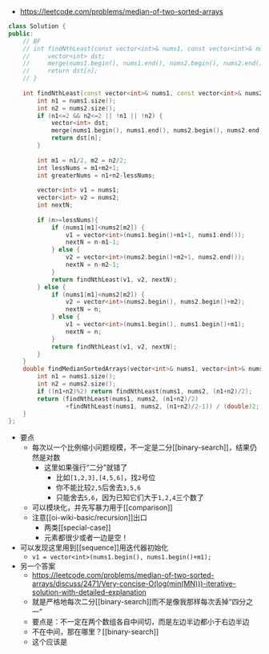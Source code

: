 - https://leetcode.com/problems/median-of-two-sorted-arrays
```cpp
class Solution {
public:
    // BF
    // int findNthLeast(const vector<int>& nums1, const vector<int>& nums2, const int n){
    //     vector<int> dst;
    //     merge(nums1.begin(), nums1.end(), nums2.begin(), nums2.end(), back_inserter(dst));
    //     return dst[n];
    // }
    
    int findNthLeast(const vector<int>& nums1, const vector<int>& nums2, const int n){
        int n1 = nums1.size();
        int n2 = nums2.size();
        if (n1<=2 && n2<=2 || !n1 || !n2) {
            vector<int> dst;
            merge(nums1.begin(), nums1.end(), nums2.begin(), nums2.end(), back_inserter(dst));
            return dst[n];
        }
        
        int m1 = n1/2, m2 = n2/2;
        int lessNums = m1+m2+1;
        int greaterNums = n1+n2-lessNums;
        
        vector<int> v1 = nums1;
        vector<int> v2 = nums2;
        int nextN;
        
        if (n>=lessNums){
            if (nums1[m1]<nums2[m2]) {
                v1 = vector<int>(nums1.begin()+m1+1, nums1.end());
                nextN = n-m1-1;
            } else {
                v2 = vector<int>(nums2.begin()+m2+1, nums2.end());
                nextN = n-m2-1;
            }
            return findNthLeast(v1, v2, nextN);
        } else {
            if (nums1[m1]<nums2[m2]) {
                v2 = vector<int>(nums2.begin(), nums2.begin()+m2);
                nextN = n;
            } else {
                v1 = vector<int>(nums1.begin(), nums1.begin()+m1);
                nextN = n;
            }
            return findNthLeast(v1, v2, nextN);
        }
    }
    double findMedianSortedArrays(vector<int>& nums1, vector<int>& nums2) {
        int n1 = nums1.size();
        int n2 = nums2.size();
        if ((n1+n2)%2) return findNthLeast(nums1, nums2, (n1+n2)/2);
        return (findNthLeast(nums1, nums2, (n1+n2)/2)
                +findNthLeast(nums1, nums2, (n1+n2)/2-1)) / (double)2;
    }
};
```
- 要点
  - 每次以一个比例缩小问题规模，不一定是二分[[binary-search]]，结果仍然是对数
    - 这里如果强行“二分”就错了
      - 比如`[1,2,3],[4,5,6]`，找`2`号位
      - 你不能比较`2,5`后舍去`3,5,6`
      - 只能舍去`5,6`，因为已知它们大于`1,2,4`三个数了
  - 可以模块化，并先写暴力用于[[comparison]]
  - 注意[[oi-wiki-basic/recursion]]出口
    - 两类[[special-case]]
    - 元素都很少或者一边是空！
- 可以发现这里用到[[sequence]]用迭代器初始化
  - `v1 = vector<int>(nums1.begin(), nums1.begin()+m1);`
- 另一个答案
  - https://leetcode.com/problems/median-of-two-sorted-arrays/discuss/2471/Very-concise-O(log(min(MN)))-iterative-solution-with-detailed-explanation
  - 就是严格地每次二分[[binary-search]]而不是像我那样每次丢掉“四分之一”
  - 要点是：不一定在两个数组各自中间切，而是左边半边都小于右边半边
  - 不在中间，那在哪里？[[binary-search]]
  - 这个应该是